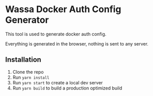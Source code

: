 # Wassa Docker Auth Config Generator

This tool is used to generate docker auth config.

Everything is generated in the browser, nothing is sent to any server.

## Installation

1. Clone the repo
2. Run `yarn install`
3. Run `yarn start` to create a local dev server
4. Run `yarn build` to build a production optimized build